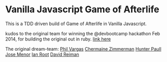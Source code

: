 Vanilla Javascript Game of Afterlife
====================


This is a TDD driven build of Game of Afterlife in Vanilla Javascript.

kudos to the original team for winning the @devbootcamp hackathon Feb 2014, for building the original out in ruby.
[link here](https://github.com/ianaroot/game_of_afterlife)

The original dream-team:
[Phil Vargas](https://github.com/philvargas)
[Chermaine Zimmerman](https://github.com/c14jcdj)
[Hunter Paull](https://github.com/hpchess)
[Jose Menor](https://github.com/menor)
[Ian Root](https://github.com/ianaroot)
[David Reiman](https://github.com/elreimundo)

